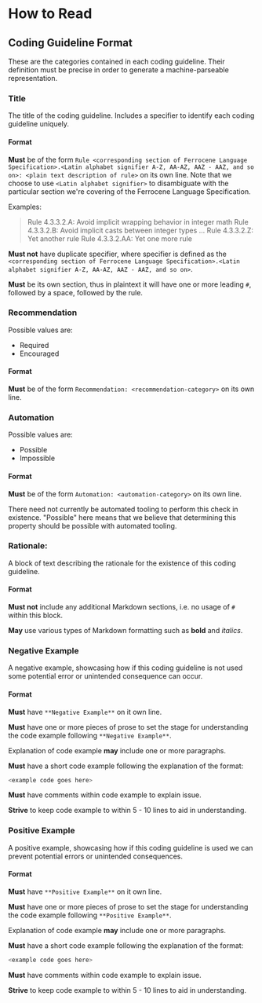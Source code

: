 # How to Read

## Coding Guideline Format

These are the categories contained in each coding guideline. Their definition must be precise in order to generate a machine-parseable representation.

### Title

The title of the coding guideline. Includes a specifier to identify each coding guideline uniquely.

#### Format

**Must** be of the form `Rule <corresponding section of Ferrocene Language Specification>.<Latin alphabet signifier A-Z, AA-AZ, AAZ - AAZ, and so on>: <plain text description of rule>` on its own line. Note that we choose to use `<Latin alphabet signifier>` to disambiguate with the particular section we're covering of the Ferrocene Language Specification.

Examples:

> Rule 4.3.3.2.A: Avoid implicit wrapping behavior in integer math 
> Rule 4.3.3.2.B: Avoid implicit casts between integer types
> ...
> Rule 4.3.3.2.Z: Yet another rule
> Rule 4.3.3.2.AA: Yet one more rule

**Must not** have duplicate specifier, where specifier is defined as the `<corresponding section of Ferrocene Language Specification>.<Latin alphabet signifier A-Z, AA-AZ, AAZ - AAZ, and so on>`.

**Must** be its own section, thus in plaintext it will have one or more leading `#`, followed by a space, followed by the rule.

### Recommendation

Possible values are:

* Required
* Encouraged

#### Format

**Must** be of the form `Recommendation: <recommendation-category>` on its own line.

### Automation

Possible values are:

* Possible
* Impossible

#### Format

**Must** be of the form `Automation: <automation-category>` on its own line.

There need not currently be automated tooling to perform this check in existence. "Possible" here means that we believe that determining this property should be possible with automated tooling.

### Rationale:

A block of text describing the rationale for the existence of this coding guideline.

#### Format

**Must not** include any additional Markdown sections, i.e. no usage of `#` within this block.

**May** use various types of Markdown formatting such as **bold** and _italics_.

### Negative Example

A negative example, showcasing how if this coding guideline is not used some potential error or unintended consequence can occur.

#### Format

**Must** have `**Negative Example**` on it own line.

**Must** have one or more pieces of prose to set the stage for understanding the code example following `**Negative Example**`.

Explanation of code example **may** include one or more paragraphs.

**Must** have a short code example following the explanation of the format:

```rust
<example code goes here>
```

**Must** have comments within code example to explain issue.

**Strive** to keep code example to within 5 - 10 lines to aid in understanding.

### Positive Example


A positive example, showcasing how if this coding guideline is used we can prevent potential errors or unintended consequences.

#### Format

**Must** have `**Positive Example**` on it own line.

**Must** have one or more pieces of prose to set the stage for understanding the code example following `**Positive Example**`.

Explanation of code example **may** include one or more paragraphs.

**Must** have a short code example following the explanation of the format:

```rust
<example code goes here>
```

**Must** have comments within code example to explain issue.

**Strive** to keep code example to within 5 - 10 lines to aid in understanding.

